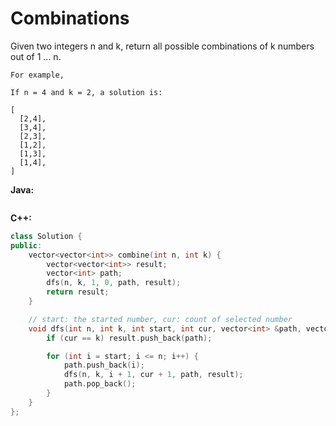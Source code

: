 # Combinations

Given two integers n and k, return all possible combinations of k numbers out of 1 ... n.

    For example,

    If n = 4 and k = 2, a solution is:

    [
      [2,4],
      [3,4],
      [2,3],
      [1,2],
      [1,3],
      [1,4],
    ]

**Java:**
```java

```

**C++:**
```c++
class Solution {
public:
    vector<vector<int>> combine(int n, int k) {
        vector<vector<int>> result;
        vector<int> path;
        dfs(n, k, 1, 0, path, result);
        return result;
    }

    // start: the started number, cur: count of selected number
    void dfs(int n, int k, int start, int cur, vector<int> &path, vector<vector<int>> &result) {
        if (cur == k) result.push_back(path);

        for (int i = start; i <= n; i++) {
            path.push_back(i);
            dfs(n, k, i + 1, cur + 1, path, result);
            path.pop_back();
        }
    }
};
```
